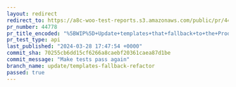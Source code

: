 ```yaml
---
layout: redirect
redirect_to: https://a8c-woo-test-reports.s3.amazonaws.com/public/pr/44778/api/index.html
pr_number: 44778
pr_title_encoded: "%5BWIP%5D+Update+templates+that+fallback+to+the+Product+Catalog+template"
pr_test_type: api
last_published: "2024-03-28 17:47:54 +0000"
commit_sha: 70255cb6dd15cf6266a8caebf20361caea87d1be
commit_message: "Make tests pass again"
branch_name: update/templates-fallback-refactor
passed: true
---
```

